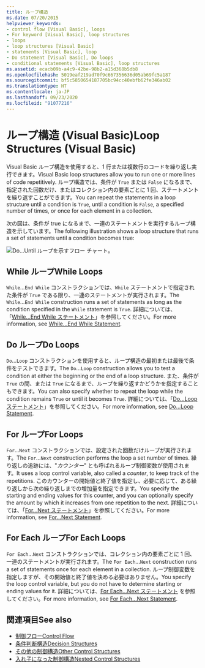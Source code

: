 ```yaml
---
title: ループ構造
ms.date: 07/20/2015
helpviewer_keywords:
- control flow [Visual Basic], loops
- For keyword [Visual Basic], loop structures
- loops
- loop structures [Visual Basic]
- statements [Visual Basic], loop
- Do statement [Visual Basic], Do loops
- conditional statements [Visual Basic], loop structures
ms.assetid: ecacb09b-a4c9-42be-98b2-a15d368b5db8
ms.openlocfilehash: 5019eaf219ad70f9c667356636d05ab69fc5a187
ms.sourcegitcommit: bf5c5850654187705bc94cc40ebfb62fe346ab02
ms.translationtype: HT
ms.contentlocale: ja-JP
ms.lasthandoff: 09/23/2020
ms.locfileid: "91077216"
---
```

# <a name="loop-structures-visual-basic"></a><span data-ttu-id="3a288-102">ループ構造 (Visual Basic)</span><span class="sxs-lookup"><span data-stu-id="3a288-102">Loop Structures (Visual Basic)</span></span>

<span data-ttu-id="3a288-103">Visual Basic ループ構造を使用すると、1 行または複数行のコードを繰り返し実行できます。</span><span class="sxs-lookup"><span data-stu-id="3a288-103">Visual Basic loop structures allow you to run one or more lines of code repetitively.</span></span> <span data-ttu-id="3a288-104">ループ構造では、条件が `True` または `False` になるまで、指定された回数だけ、またはコレクション内の要素ごとに 1 回、ステートメントを繰り返すことができます。</span><span class="sxs-lookup"><span data-stu-id="3a288-104">You can repeat the statements in a loop structure until a condition is `True`, until a condition is `False`, a specified number of times, or once for each element in a collection.</span></span>  
  
 <span data-ttu-id="3a288-105">次の図は、条件が true になるまで、一連のステートメントを実行するループ構造を示しています。</span><span class="sxs-lookup"><span data-stu-id="3a288-105">The following illustration shows a loop structure that runs a set of statements until a condition becomes true:</span></span>  
  
 ![Do...Until ループを示すフロー チャート。](./media/loop-structures/do-until-loop-true-condition.gif)  
  
## <a name="while-loops"></a><span data-ttu-id="3a288-107">While ループ</span><span class="sxs-lookup"><span data-stu-id="3a288-107">While Loops</span></span>  

 <span data-ttu-id="3a288-108">`While`...`End While` コンストラクションでは、`While` ステートメントで指定された条件が `True` である限り、一連のステートメントが実行されます。</span><span class="sxs-lookup"><span data-stu-id="3a288-108">The `While`...`End While` construction runs a set of statements as long as the condition specified in the `While` statement is `True`.</span></span> <span data-ttu-id="3a288-109">詳細については、「[While...End While ステートメント](../../../language-reference/statements/while-end-while-statement.md)」を参照してください。</span><span class="sxs-lookup"><span data-stu-id="3a288-109">For more information, see [While...End While Statement](../../../language-reference/statements/while-end-while-statement.md).</span></span>  
  
## <a name="do-loops"></a><span data-ttu-id="3a288-110">Do ループ</span><span class="sxs-lookup"><span data-stu-id="3a288-110">Do Loops</span></span>  

 <span data-ttu-id="3a288-111">`Do`...`Loop` コンストラクションを使用すると、ループ構造の最初または最後で条件をテストできます。</span><span class="sxs-lookup"><span data-stu-id="3a288-111">The `Do`...`Loop` construction allows you to test a condition at either the beginning or the end of a loop structure.</span></span> <span data-ttu-id="3a288-112">また、条件が `True` の間、または `True` になるまで、ループを繰り返すかどうかを指定することもできます。</span><span class="sxs-lookup"><span data-stu-id="3a288-112">You can also specify whether to repeat the loop while the condition remains `True` or until it becomes `True`.</span></span> <span data-ttu-id="3a288-113">詳細については、「[Do...Loop ステートメント](../../../language-reference/statements/do-loop-statement.md)」を参照してください。</span><span class="sxs-lookup"><span data-stu-id="3a288-113">For more information, see [Do...Loop Statement](../../../language-reference/statements/do-loop-statement.md).</span></span>  
  
## <a name="for-loops"></a><span data-ttu-id="3a288-114">For ループ</span><span class="sxs-lookup"><span data-stu-id="3a288-114">For Loops</span></span>  

 <span data-ttu-id="3a288-115">`For`...`Next` コンストラクションでは、設定された回数だけループが実行されます。</span><span class="sxs-lookup"><span data-stu-id="3a288-115">The `For`...`Next` construction performs the loop a set number of times.</span></span> <span data-ttu-id="3a288-116">繰り返しの追跡には、"*カウンター*" とも呼ばれるループ制御変数が使用されます。</span><span class="sxs-lookup"><span data-stu-id="3a288-116">It uses a loop control variable, also called a *counter*, to keep track of the repetitions.</span></span> <span data-ttu-id="3a288-117">このカウンターの開始値と終了値を指定し、必要に応じて、ある繰り返しから次の繰り返しまでの増加量を指定できます。</span><span class="sxs-lookup"><span data-stu-id="3a288-117">You specify the starting and ending values for this counter, and you can optionally specify the amount by which it increases from one repetition to the next.</span></span> <span data-ttu-id="3a288-118">詳細については、「[For...Next ステートメント](../../../language-reference/statements/for-next-statement.md)」を参照してください。</span><span class="sxs-lookup"><span data-stu-id="3a288-118">For more information, see [For...Next Statement](../../../language-reference/statements/for-next-statement.md).</span></span>  
  
## <a name="for-each-loops"></a><span data-ttu-id="3a288-119">For Each ループ</span><span class="sxs-lookup"><span data-stu-id="3a288-119">For Each Loops</span></span>  

 <span data-ttu-id="3a288-120">`For Each`...`Next` コンストラクションでは、コレクション内の要素ごとに 1 回、一連のステートメントが実行されます。</span><span class="sxs-lookup"><span data-stu-id="3a288-120">The `For Each`...`Next` construction runs a set of statements once for each element in a collection.</span></span> <span data-ttu-id="3a288-121">ループ制御変数を指定しますが、その開始値と終了値を決める必要はありません。</span><span class="sxs-lookup"><span data-stu-id="3a288-121">You specify the loop control variable, but you do not have to determine starting or ending values for it.</span></span> <span data-ttu-id="3a288-122">詳細については、[For Each...Next ステートメント](../../../language-reference/statements/for-each-next-statement.md) を参照してください。</span><span class="sxs-lookup"><span data-stu-id="3a288-122">For more information, see [For Each...Next Statement](../../../language-reference/statements/for-each-next-statement.md).</span></span>  
  
## <a name="see-also"></a><span data-ttu-id="3a288-123">関連項目</span><span class="sxs-lookup"><span data-stu-id="3a288-123">See also</span></span>

- [<span data-ttu-id="3a288-124">制御フロー</span><span class="sxs-lookup"><span data-stu-id="3a288-124">Control Flow</span></span>](index.md)
- [<span data-ttu-id="3a288-125">条件判断構造</span><span class="sxs-lookup"><span data-stu-id="3a288-125">Decision Structures</span></span>](decision-structures.md)
- [<span data-ttu-id="3a288-126">その他の制御構造</span><span class="sxs-lookup"><span data-stu-id="3a288-126">Other Control Structures</span></span>](other-control-structures.md)
- [<span data-ttu-id="3a288-127">入れ子になった制御構造</span><span class="sxs-lookup"><span data-stu-id="3a288-127">Nested Control Structures</span></span>](nested-control-structures.md)

